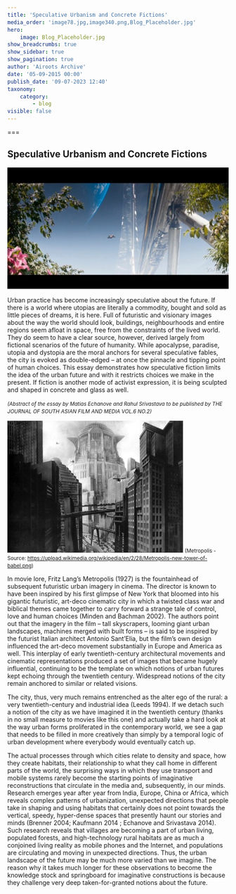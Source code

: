 ```yaml
---
title: 'Speculative Urbanism and Concrete Fictions'
media_order: 'image78.jpg,image340.png,Blog_Placeholder.jpg'
hero:
    image: Blog_Placeholder.jpg
show_breadcrumbs: true
show_sidebar: true
show_pagination: true
author: 'Airoots Archive'
date: '05-09-2015 00:00'
publish_date: '09-07-2023 12:40'
taxonomy:
    category:
        - blog
visible: false
---
```


===
## Speculative Urbanism and Concrete Fictions

![image78](image78.jpg "image78")

Urban practice has become increasingly speculative about the future. If there is a world where
utopias are literally a commodity, bought and sold as little pieces of dreams, it is here. Full of
futuristic and visionary images about the way the world should look, buildings, neighbourhoods
and entire regions seem afloat in space, free from the constraints of the lived world. They do
seem to have a clear source, however, derived largely from fictional scenarios of the future of
humanity. While apocalypse, paradise, utopia and dystopia are the moral anchors for several
speculative fables, the city is evoked as double-edged – at once the pinnacle and tipping point
of human choices. This essay demonstrates how speculative fiction limits the idea of the urban future and with it restricts choices we make in the present. If fiction is another mode of activist expression, it is being sculpted and shaped in concrete and glass as well.

<small> *(Abstract of the essay by Matias Echanove and Rahul Srivastava to be published by THE
JOURNAL OF SOUTH ASIAN FILM AND MEDIA VOL.6 NO.2)* </small>

![image340](image340.png "image340")
<small> 
(Metropolis - Source: https://upload.wikimedia.org/wikipedia/en/2/28/Metropolis-new-tower-of-babel.png)
 </small> 

In movie lore, Fritz Lang’s Metropolis (1927) is the fountainhead of subsequent futuristic urban
imagery in cinema. The director is known to have been inspired by his first glimpse of New York
that bloomed into his gigantic futuristic, art-deco cinematic city in which a twisted class war and
biblical themes came together to carry forward a strange tale of control, love and human
choices (Minden and Bachman 2002). The authors point out that the imagery in the film – tall
skyscrapers, looming giant urban landscapes, machines merged with built forms – is said to be
inspired by the futurist Italian architect Antonio Sant’Elia, but the film’s own design influenced the art-deco movement substantially in Europe and America as well. This interplay of early twentieth-century architectural movements and cinematic representations produced a set of
images that became hugely influential, continuing to be the template on which notions of urban
futures kept echoing through the twentieth century. Widespread notions of the city remain
anchored to similar or related visions.

The city, thus, very much remains entrenched as the alter ego of the rural: a very
twentieth-century and industrial idea (Leeds 1994). If we detach such a notion of the city as we
have imagined it in the twentieth century (thanks in no small measure to movies like this one)
and actually take a hard look at the way urban forms proliferated in the contemporary world, we
see a gap that needs to be filled in more creatively than simply by a temporal logic of urban
development where everybody would eventually catch up.

The actual processes through which cities relate to density and space, how they create habitats,
their relationship to what they call home in different parts of the world, the surprising ways in
which they use transport and mobile systems rarely become the starting points of imaginative
reconstructions that circulate in the media and, subsequently, in our minds. Research emerges
year after year from India, Europe, China or Africa, which reveals complex patterns of
urbanization, unexpected directions that people take in shaping and using habitats that certainly
does not point towards the vertical, speedy, hyper-dense spaces that presently haunt our stories
and minds (Brenner 2004; Kaufmann 2014 ; Echanove and Srivastava 2014). Such research
reveals that villages are becoming a part of urban living, populated forests, and high-technology
rural habitats are as much a conjoined living reality as mobile phones and the Internet, and
populations are circulating and moving in unexpected directions. Thus, the urban landscape of
the future may be much more varied than we imagine. The reason why it takes much longer for
these observations to become the knowledge stock and springboard for imaginative
constructions is because they challenge very deep taken-for-granted notions about the future.